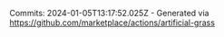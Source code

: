 Commits: 2024-01-05T13:17:52.025Z - Generated via https://github.com/marketplace/actions/artificial-grass
<br>
